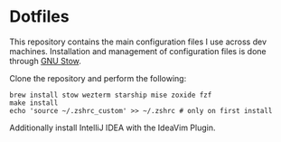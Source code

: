 # Dotfiles

This repository contains the main configuration files
I use across dev machines.
Installation and management of configuration files
is done through [GNU Stow](https://www.gnu.org/software/stow/).

Clone the repository and perform the following:

```shell
brew install stow wezterm starship mise zoxide fzf
make install
echo 'source ~/.zshrc_custom' >> ~/.zshrc # only on first install
```

Additionally install IntelliJ IDEA with the IdeaVim Plugin.